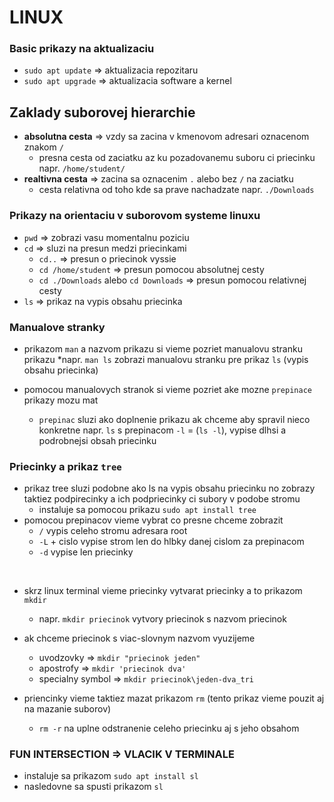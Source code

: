 # LINUX
### Basic prikazy na aktualizaciu
* `sudo apt update`  => aktualizacia repozitaru
* `sudo apt upgrade` => aktualizacia software a kernel

## Zaklady suborovej hierarchie
* **absolutna cesta** => vzdy sa zacina v kmenovom adresari oznacenom znakom `/`
  * presna cesta od zaciatku az ku pozadovanemu suboru ci priecinku napr. `/home/student/`
* **realtivna cesta** => zacina sa oznacenim `.` alebo bez `/` na zaciatku
  * cesta relativna od toho kde sa prave nachadzate napr. `./Downloads`

### Prikazy na orientaciu v suborovom systeme linuxu
* `pwd` => zobrazi vasu momentalnu poziciu
* `cd` => sluzi na presun medzi priecinkami
  * `cd..` => presun o priecinok vyssie
  * `cd /home/student` => presun pomocou absolutnej cesty
  * `cd ./Downloads` alebo `cd Downloads` => presun pomocou relativnej cesty
* `ls` => prikaz na vypis obsahu priecinka

### Manualove stranky
* prikazom `man` a nazvom prikazu si vieme pozriet manualovu stranku prikazu
  *napr.  `man ls` zobrazi manualovu stranku pre prikaz `ls` (vypis obsahu priecinka)

* pomocou manualovych stranok si vieme pozriet ake mozne `prepinace` prikazy mozu mat
  * `prepinac` sluzi ako doplnenie prikazu ak chceme aby spravil nieco konkretne napr. `ls` s prepinacom `-l` = (`ls -l`), vypise dlhsi a podrobnejsi obsah priecinku
 
### Priecinky a prikaz `tree`
* prikaz tree sluzi podobne ako ls na vypis obsahu priecinku no zobrazy taktiez podpirecinky a ich podpriecinky ci subory v podobe stromu
  * instaluje sa pomocou prikazu `sudo apt install tree`
* pomocou prepinacov vieme vybrat co presne chceme zobrazit
  * `/` vypis celeho stromu adresara root
  * `-L` + cislo vypise strom len do hlbky danej cislom za prepinacom
  * `-d` vypise len priecinky
 <br>
 
* skrz linux terminal vieme priecinky vytvarat priecinky a to prikazom `mkdir`
  * napr. `mkdir priecinok` vytvory priecinok s nazvom priecinok
* ak chceme priecinok s viac-slovnym nazvom vyuzijeme
  * uvodzovky => `mkdir "priecinok jeden"`
  * apostrofy => `mkdir 'priecinok dva'`
  * specialny symbol => `mkdir priecinok\jeden-dva_tri`
 
* priencinky vieme taktiez mazat prikazom `rm` (tento prikaz vieme pouzit aj na mazanie suborov)
  * `rm -r` na uplne odstranenie celeho priecinku aj s jeho obsahom
 
### FUN INTERSECTION => VLACIK V TERMINALE
* instaluje sa prikazom `sudo apt install sl`
* nasledovne sa spusti prikazom `sl`


